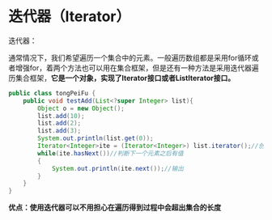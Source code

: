 # 迭代器（Iterator）

迭代器：

通常情况下，我们希望遍历一个集合中的元素。一般遍历数组都是采用for循环或者增强for，着两个方法也可以用在集合框架，但是还有一种方法是采用迭代器遍历集合框架，**它是一个对象，实现了lterator接口或者Listlterator接口。**

```java
public class tongPeiFu {
    public void testAdd(List<?super Integer> list){
        Object o = new Object();
        list.add(10);
        list.add(2);
        list.add(3);
        System.out.println(list.get(0));
        Iterator<Integer>ite = (Iterator<Integer>) list.iterator();//创建迭代器，因为默认list的迭代器是String类型，因此要将其转为Integer类型
        while(ite.hasNext())//判断下一个元素之后有值
        {
            System.out.println(ite.next());//输出
        }
    }
}
```

**优点：使用迭代器可以不用担心在遍历得到过程中会超出集合的长度**
